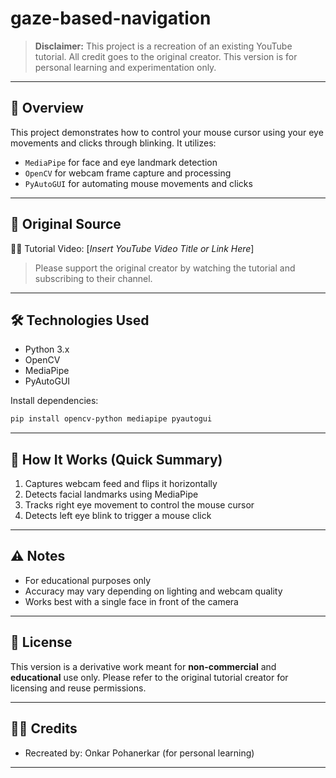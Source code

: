 # gaze-based-navigation


> **Disclaimer:** This project is a recreation of an existing YouTube tutorial. All credit goes to the original creator. This version is for personal learning and experimentation only.

---

## 📌 Overview

This project demonstrates how to control your mouse cursor using your eye movements and clicks through blinking. It utilizes:

* `MediaPipe` for face and eye landmark detection
* `OpenCV` for webcam frame capture and processing
* `PyAutoGUI` for automating mouse movements and clicks

---

## 🎥 Original Source

🧑‍🏫 Tutorial Video: \[*Insert YouTube Video Title or Link Here*]

> Please support the original creator by watching the tutorial and subscribing to their channel.

---

## 🛠️ Technologies Used

* Python 3.x
* OpenCV
* MediaPipe
* PyAutoGUI

Install dependencies:

```bash
pip install opencv-python mediapipe pyautogui
```

---

## 🚀 How It Works (Quick Summary)

1. Captures webcam feed and flips it horizontally
2. Detects facial landmarks using MediaPipe
3. Tracks right eye movement to control the mouse cursor
4. Detects left eye blink to trigger a mouse click

---

## ⚠️ Notes

* For educational purposes only
* Accuracy may vary depending on lighting and webcam quality
* Works best with a single face in front of the camera

---

## 📄 License

This version is a derivative work meant for **non-commercial** and **educational** use only. Please refer to the original tutorial creator for licensing and reuse permissions.

---

## 🙋‍♂️ Credits

* Recreated by: Onkar Pohanerkar (for personal learning)

---
